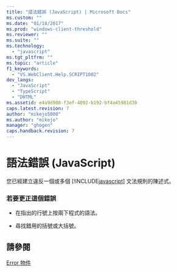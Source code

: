 ```yaml
---
title: "語法錯誤 (JavaScript) | Microsoft Docs"
ms.custom: ""
ms.date: "01/18/2017"
ms.prod: "windows-client-threshold"
ms.reviewer: ""
ms.suite: ""
ms.technology: 
  - "javascript"
ms.tgt_pltfrm: ""
ms.topic: "article"
f1_keywords: 
  - "VS.WebClient.Help.SCRIPT1002"
dev_langs: 
  - "JavaScript"
  - "TypeScript"
  - "DHTML"
ms.assetid: e4a9d980-f3ef-4092-b192-bf4a45981d30
caps.latest.revision: 7
author: "mikejo5000"
ms.author: "mikejo"
manager: "ghogen"
caps.handback.revision: 7
---
```

# 語法錯誤 (JavaScript)
您已經建立違反一個或多個 [!INCLUDE[javascript](../../javascript/includes/javascript-md.md)] 文法規則的陳述式。  
  
### 若要更正這個錯誤  
  
-   在指出的行號上按兩下程式的語法。  
  
-   尋找錯用的括號或大括號。  
  
## 請參閱  
 [Error 物件](../../javascript/reference/error-object-javascript.md)